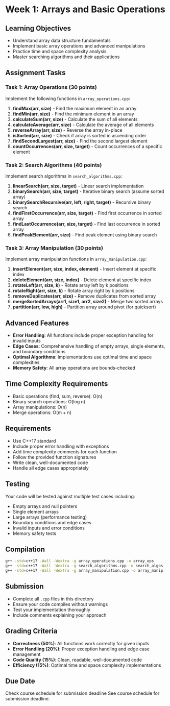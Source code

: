 # Week 1: Arrays and Basic Operations

## Learning Objectives
- Understand array data structure fundamentals
- Implement basic array operations and advanced manipulations
- Practice time and space complexity analysis
- Master searching algorithms and their applications

## Assignment Tasks

### Task 1: Array Operations (30 points)
Implement the following functions in `array_operations.cpp`:

1. **findMax(arr, size)** - Find the maximum element in an array
2. **findMin(arr, size)** - Find the minimum element in an array
3. **calculateSum(arr, size)** - Calculate the sum of all elements
4. **calculateAverage(arr, size)** - Calculate the average of all elements
5. **reverseArray(arr, size)** - Reverse the array in-place
6. **isSorted(arr, size)** - Check if array is sorted in ascending order
7. **findSecondLargest(arr, size)** - Find the second largest element
8. **countOccurrences(arr, size, target)** - Count occurrences of a specific element

### Task 2: Search Algorithms (40 points)
Implement search algorithms in `search_algorithms.cpp`:

1. **linearSearch(arr, size, target)** - Linear search implementation
2. **binarySearch(arr, size, target)** - Iterative binary search (assume sorted array)
3. **binarySearchRecursive(arr, left, right, target)** - Recursive binary search
4. **findFirstOccurrence(arr, size, target)** - Find first occurrence in sorted array
5. **findLastOccurrence(arr, size, target)** - Find last occurrence in sorted array
6. **findPeakElement(arr, size)** - Find peak element using binary search

### Task 3: Array Manipulation (30 points)
Implement array manipulation functions in `array_manipulation.cpp`:

1. **insertElement(arr, size, index, element)** - Insert element at specific index
2. **deleteElement(arr, size, index)** - Delete element at specific index
3. **rotateLeft(arr, size, k)** - Rotate array left by k positions
4. **rotateRight(arr, size, k)** - Rotate array right by k positions
5. **removeDuplicates(arr, size)** - Remove duplicates from sorted array
6. **mergeSortedArrays(arr1, size1, arr2, size2)** - Merge two sorted arrays
7. **partition(arr, low, high)** - Partition array around pivot (for quicksort)

## Advanced Features
- **Error Handling**: All functions include proper exception handling for invalid inputs
- **Edge Cases**: Comprehensive handling of empty arrays, single elements, and boundary conditions
- **Optimal Algorithms**: Implementations use optimal time and space complexities
- **Memory Safety**: All array operations are bounds-checked

## Time Complexity Requirements
- Basic operations (find, sum, reverse): O(n)
- Binary search operations: O(log n)
- Array manipulations: O(n)
- Merge operations: O(m + n)

## Requirements
- Use C++17 standard
- Include proper error handling with exceptions
- Add time complexity comments for each function
- Follow the provided function signatures
- Write clean, well-documented code
- Handle all edge cases appropriately

## Testing
Your code will be tested against multiple test cases including:
- Empty arrays and null pointers
- Single element arrays
- Large arrays (performance testing)
- Boundary conditions and edge cases
- Invalid inputs and error conditions
- Memory safety tests

## Compilation
```bash
g++ -std=c++17 -Wall -Wextra -g array_operations.cpp -o array_ops
g++ -std=c++17 -Wall -Wextra -g search_algorithms.cpp -o search_algos
g++ -std=c++17 -Wall -Wextra -g array_manipulation.cpp -o array_manip
```

## Submission
- Complete all `.cpp` files in this directory
- Ensure your code compiles without warnings
- Test your implementation thoroughly
- Include comments explaining your approach

## Grading Criteria
- **Correctness (50%)**: All functions work correctly for given inputs
- **Error Handling (20%)**: Proper exception handling and edge case management
- **Code Quality (15%)**: Clean, readable, well-documented code
- **Efficiency (15%)**: Optimal time and space complexity implementations

## Due Date
Check course schedule for submission deadline
See course schedule for submission deadline.